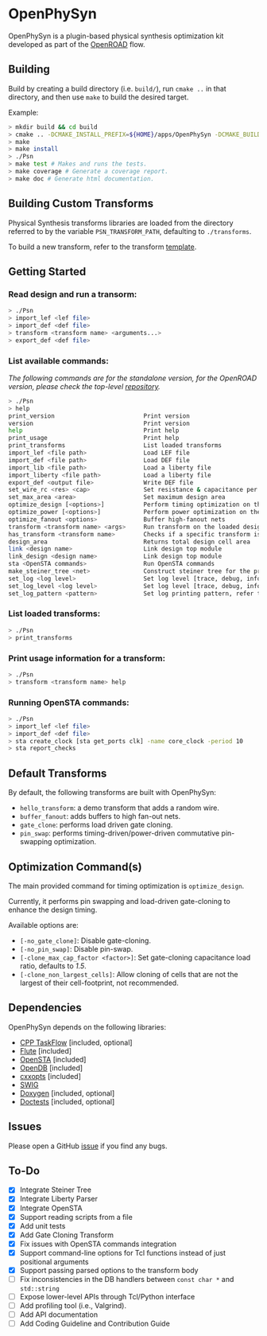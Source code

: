 # OpenPhySyn

OpenPhySyn is a plugin-based physical synthesis optimization kit developed as part of the [OpenROAD](https://theopenroadproject.org/) flow.

## Building

Build by creating a build directory (i.e. `build/`), run `cmake ..` in that directory, and then use `make` to build the desired target.

Example:

```bash
> mkdir build && cd build
> cmake .. -DCMAKE_INSTALL_PREFIX=${HOME}/apps/OpenPhySyn -DCMAKE_BUILD_TYPE=[Debug | Coverage | Release]
> make
> make install
> ./Psn
> make test # Makes and runs the tests.
> make coverage # Generate a coverage report.
> make doc # Generate html documentation.
```

## Building Custom Transforms

Physical Synthesis transforms libraries are loaded from the directory referred to by the variable `PSN_TRANSFORM_PATH`, defaulting to `./transforms`.

To build a new transform, refer to the transform [template](https://github.com/The-OpenROAD-Project/OpenPhySynHelloTransform).

## Getting Started

### Read design and run a transorm:

```bash
> ./Psn
> import_lef <lef file>
> import_def <def file>
> transform <transform name> <arguments...>
> export_def <def file>
```

### List available commands:
*The following commands are for the standalone version, for the OpenROAD version, please check the top-level [repository](https://github.com/The-OpenROAD-Project/OpenROAD).*

```bash
> ./Psn
> help
print_version                         Print version
version                               Print version
help                                  Print help
print_usage                           Print help
print_transforms                      List loaded transforms
import_lef <file path>                Load LEF file
import_def <file path>                Load DEF file
import_lib <file path>                Load a liberty file
import_liberty <file path>            Load a liberty file
export_def <output file>              Write DEF file
set_wire_rc <res> <cap>               Set resistance & capacitance per micron
set_max_area <area>                   Set maximum design area
optimize_design [<options>]           Perform timing optimization on the design
optimize_power [<options>]            Perform power optimization on the design
optimize_fanout <options>             Buffer high-fanout nets
transform <transform name> <args>     Run transform on the loaded design
has_transform <transform name>        Checks if a specific transform is loaded
design_area                           Returns total design cell area
link <design name>                    Link design top module
link_design <design name>             Link design top module
sta <OpenSTA commands>                Run OpenSTA commands
make_steiner_tree <net>               Construct steiner tree for the provided net
set_log <log level>                   Set log level [trace, debug, info, warn, error, critical, off]
set_log_level <log level>             Set log level [trace, debug, info, warn, error, critical, off]
set_log_pattern <pattern>             Set log printing pattern, refer to spdlog logger for pattern formats
```

### List loaded transforms:
```bash
> ./Psn
> print_transforms
```

### Print usage information for a transform:
```bash
> ./Psn
> transform <transform name> help
```

### Running OpenSTA commands:
```bash
> ./Psn
> import_lef <lef file>
> import_def <def file>
> sta create_clock [sta get_ports clk] -name core_clock -period 10
> sta report_checks
```

## Default Transforms

By default, the following transforms are built with OpenPhySyn:

- `hello_transform`: a demo transform that adds a random wire.
- `buffer_fanout`: adds buffers to high fan-out nets.
- `gate_clone`: performs load driven gate cloning.
- `pin_swap`: performs timing-driven/power-driven commutative pin-swapping optimization.

## Optimization Command(s)

The main provided command for timing optimization is `optimize_design`.

Currently, it performs pin swapping and load-driven gate-cloning to enhance the design timing.

Available options are:
- `[-no_gate_clone]`: Disable gate-cloning.
- `[-no_pin_swap]`: Disable pin-swap.
- `[-clone_max_cap_factor <factor>]`: Set gate-cloning capacitance load ratio, defaults to *1.5*.
- `[-clone_non_largest_cells]`: Allow cloning of cells that are not the largest of their cell-footprint, not recommended.

## Dependencies

OpenPhySyn depends on the following libraries:

- [CPP TaskFlow](https://github.com/cpp-taskflow/cpp-taskflow) [included, optional]
- [Flute](https://github.com/The-OpenROAD-Project/flute3) [included]
- [OpenSTA](https://github.com/The-OpenROAD-Project/OpenSTA) [included]
- [OpenDB](https://github.com/The-OpenROAD-Project/OpenDB) [included]
- [cxxopts](https://github.com/jarro2783/cxxopts) [included]
- [SWIG](http://www.swig.org/Doc1.3/Tcl.html)
- [Doxygen](http://www.doxygen.nl) [included, optional]
- [Doctests](https://github.com/onqtam/doctest) [included, optional]

## Issues

Please open a GitHub [issue](https://github.com/The-OpenROAD-Project/OpenPhySyn/issues/new) if you find any bugs.

## To-Do

- [x] Integrate Steiner Tree
- [x] Integrate Liberty Parser
- [x] Integrate OpenSTA
- [x] Support reading scripts from a file
- [x] Add unit tests
- [x] Add Gate Cloning Transform
- [x] Fix issues with OpenSTA commands integration
- [x] Support command-line options for Tcl functions instead of just positional arguments
- [x] Support passing parsed options to the transform body
- [ ] Fix inconsistencies in the DB handlers between `const char *` and `std::string` 
- [ ] Expose lower-level APIs through Tcl/Python interface
- [ ] Add profiling tool (i.e., Valgrind).
- [ ] Add API documentation
- [ ] Add Coding Guideline and Contribution Guide
